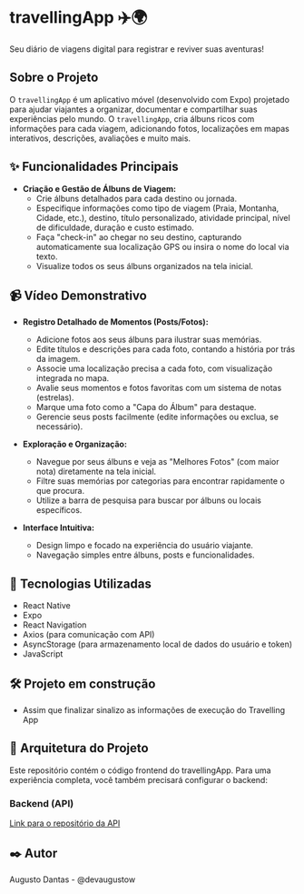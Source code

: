# travellingApp ✈️🌍

Seu diário de viagens digital para registrar e reviver suas aventuras!


## Sobre o Projeto

O `travellingApp` é um aplicativo móvel (desenvolvido com Expo) projetado para ajudar viajantes a organizar, documentar e compartilhar suas experiências pelo mundo. O `travellingApp`, cria álbuns ricos com informações para cada viagem, adicionando fotos, localizações em mapas interativos, descrições, avaliações e muito mais. 

## ✨ Funcionalidades Principais

*   **Criação e Gestão de Álbuns de Viagem:**
    *   Crie álbuns detalhados para cada destino ou jornada.
    *   Especifique informações como tipo de viagem (Praia, Montanha, Cidade, etc.), destino, título personalizado, atividade principal, nível de dificuldade, duração e custo estimado.
    *   Faça "check-in" ao chegar no seu destino, capturando automaticamente sua localização GPS ou insira o nome do local via texto.
    *   Visualize todos os seus álbuns organizados na tela inicial.

    
## 📹 Vídeo Demonstrativo



*   **Registro Detalhado de Momentos (Posts/Fotos):**
    *   Adicione fotos aos seus álbuns para ilustrar suas memórias.
    *   Edite títulos e descrições para cada foto, contando a história por trás da imagem.
    *   Associe uma localização precisa a cada foto, com visualização integrada no mapa.
    *   Avalie seus momentos e fotos favoritas com um sistema de notas (estrelas).
    *   Marque uma foto como a "Capa do Álbum" para destaque.
    *   Gerencie seus posts facilmente (edite informações ou exclua, se necessário).

*   **Exploração e Organização:**
    *   Navegue por seus álbuns e veja as "Melhores Fotos" (com maior nota) diretamente na tela inicial.
    *   Filtre suas memórias por categorias para encontrar rapidamente o que procura.
    *   Utilize a barra de pesquisa para buscar por álbuns ou locais específicos.

*   **Interface Intuitiva:**
    *   Design limpo e focado na experiência do usuário viajante.
    *   Navegação simples entre álbuns, posts e funcionalidades.

## 🚀 Tecnologias Utilizadas

*   React Native
*   Expo
*   React Navigation
*   Axios (para comunicação com API)
*   AsyncStorage (para armazenamento local de dados do usuário e token)
*   JavaScript

##  🛠 Projeto em construção

* Assim que finalizar sinalizo as informações de execução do Travelling App

## 🔗 Arquitetura do Projeto

Este repositório contém o código frontend do travellingApp. Para uma experiência completa, você também precisará configurar o backend:

### Backend (API)

[Link para o repositório da API](https://github.com/devAugustoW/travelling-api)

## ✒️ Autor
Augusto Dantas - @devaugustow